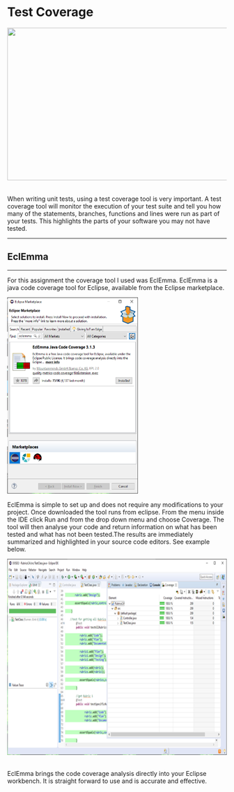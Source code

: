 # Test Coverage
<p align = "center">
  <img width="900" height="350" src="https://devonblog.com/wp-content/uploads/2017/05/code-coverage.png">
</p>

<br>
When writing unit tests, using a test coverage tool is very important. A test coverage tool will monitor the execution of your test suite and tell you how many of the statements, branches, functions and lines were run as part of your tests. This highlights the parts of your software you may not have tested.
<br>

---
## EclEmma
---
For this assignment the coverage tool I used was EclEmma. EclEmma is a java code coverage tool for Eclipse, available from the Eclipse marketplace. 
<p align = "left">
  <img width="300" height="450" src="picture2.png">
</p>

EclEmma is simple to set up and does not require any modifications to your project. Once downloaded the tool runs from eclipse. From the menu inside the IDE click Run and from the drop down menu and choose Coverage. The tool will then analyse your code and return information on what has been tested and what has not been tested.The results are immediately summarized and highlighted in your source code editors. See example below.

<p align = "left">
  <img width="800" height="450" src="picture1.png">
</p>

<br>
 EclEmma brings the code coverage analysis directly into your Eclipse workbench. It is straight forward to use and is accurate and effective.
<br>